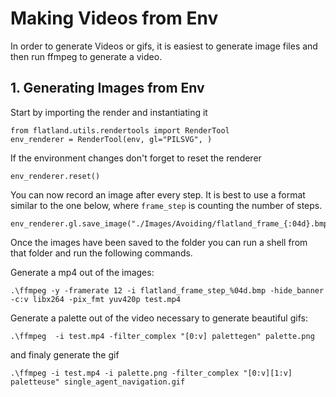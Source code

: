 # Making Videos from Env

In order to generate Videos or gifs, it is easiest to generate image files and then run ffmpeg to generate a video.

## 1. Generating Images from Env

Start by importing the render and instantiating it

```
from flatland.utils.rendertools import RenderTool
env_renderer = RenderTool(env, gl="PILSVG", )
```

If the environment changes don't forget to reset the renderer
```
env_renderer.reset()
```

You can now record an image after every step. It is best to use a format similar to the one below, where `frame_step` is counting the number of steps.
```
env_renderer.gl.save_image("./Images/Avoiding/flatland_frame_{:04d}.bmp".format(frame_step))
```

Once the images have been saved to the folder you can run a shell from that folder and run the following commands.

Generate a mp4 out of the images:
```
.\ffmpeg -y -framerate 12 -i flatland_frame_step_%04d.bmp -hide_banner -c:v libx264 -pix_fmt yuv420p test.mp4
```

Generate a palette out of the video necessary to generate beautiful gifs:
```
.\ffmpeg  -i test.mp4 -filter_complex "[0:v] palettegen" palette.png
```
and finaly generate the gif
```
.\ffmpeg -i test.mp4 -i palette.png -filter_complex "[0:v][1:v] paletteuse" single_agent_navigation.gif
```

